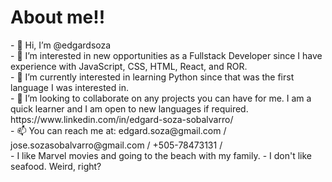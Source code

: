 <h1>About me!!</h1>
- 👋 Hi, I’m @edgardsoza </br>
- 👀 I’m interested in new opportunities as a Fullstack Developer since I have experience with JavaScript, CSS, HTML, React, and ROR. </br>
- 🌱 I’m currently interested in learning Python since that was the first language I was interested in. </br>
- 💞️ I’m looking to collaborate on any projects you can have for me. I am a quick learner and I am open to new languages if required. https://www.linkedin.com/in/edgard-soza-sobalvarro/</br>
- 📫 You can reach me at: edgard.soza@gmail.com / jose.sozasobalvarro@gmail.com / +505-78473131 / </br>
- I like Marvel movies and going to the beach with my family. 
- I don't like seafood. Weird, right?

<!---
edgardsoza/edgardsoza is a ✨ special ✨ repository because its `README.md` (this file) appears on your GitHub profile.
You can click the Preview link to take a look at your changes.
--->
